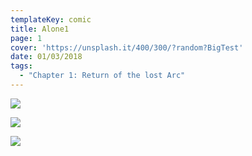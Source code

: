 ```yaml
---
templateKey: comic
title: Alone1
page: 1
cover: 'https://unsplash.it/400/300/?random?BigTest'
date: 01/03/2018
tags:
  - "Chapter 1: Return of the lost Arc"
---
```

![](/images/glitch-manga-eng-01-01.jpg)

![](/images/glitch-manga-eng-01-02.jpg)

![](/images/glitch-manga-eng-01-03.jpg)

